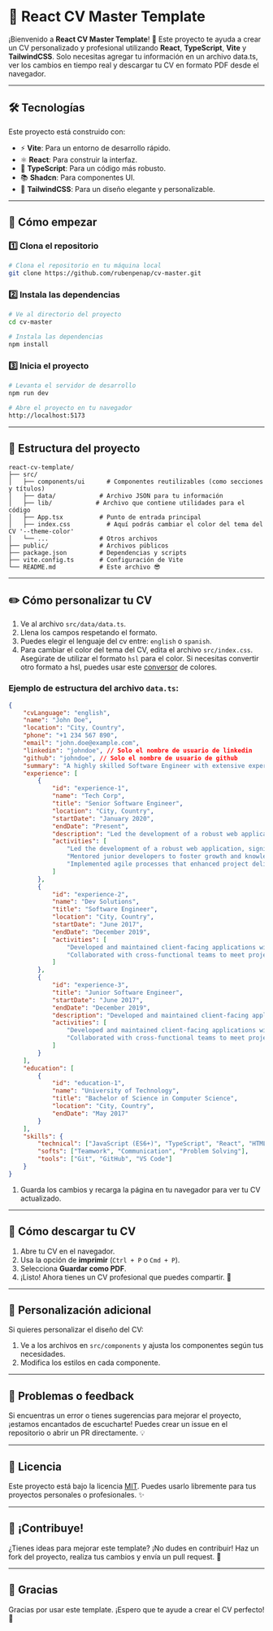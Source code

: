 # 📝 React CV Master Template

¡Bienvenido a **React CV Master Template**! 🚀 Este proyecto te ayuda a crear un CV personalizado y profesional utilizando **React**, **TypeScript**, **Vite** y **TailwindCSS**. Solo necesitas agregar tu información en un archivo data.ts, ver los cambios en tiempo real y descargar tu CV en formato PDF desde el navegador.

---

## 🛠️ Tecnologías

Este proyecto está construido con:

- ⚡ **Vite**: Para un entorno de desarrollo rápido.
- ⚛️ **React**: Para construir la interfaz.
- 🔷 **TypeScript**: Para un código más robusto.
- 📚 **Shadcn**: Para componentes UI.
- 🎨 **TailwindCSS**: Para un diseño elegante y personalizable.

---

## 🚀 Cómo empezar

### 1️⃣ Clona el repositorio

```bash
# Clona el repositorio en tu máquina local
git clone https://github.com/rubenpenap/cv-master.git
```

### 2️⃣ Instala las dependencias

```bash
# Ve al directorio del proyecto
cd cv-master

# Instala las dependencias
npm install
```

### 3️⃣ Inicia el proyecto

```bash
# Levanta el servidor de desarrollo
npm run dev

# Abre el proyecto en tu navegador
http://localhost:5173
```

---

## 📂 Estructura del proyecto

```plaintext
react-cv-template/
├── src/
│   ├── components/ui      # Componentes reutilizables (como secciones y títulos)
│   ├── data/            # Archivo JSON para tu información
│   ├── lib/            # Archivo que contiene utilidades para el código
│   ├── App.tsx          # Punto de entrada principal
│   ├── index.css          # Aquí podrás cambiar el color del tema del CV '--theme-color'
│   └── ...              # Otros archivos
├── public/              # Archivos públicos
├── package.json         # Dependencias y scripts
├── vite.config.ts       # Configuración de Vite
└── README.md            # Este archivo 😎
```

---

## ✏️ Cómo personalizar tu CV

1. Ve al archivo `src/data/data.ts`.
2. Llena los campos respetando el formato.
3. Puedes elegir el lenguaje del cv entre: `english` o `spanish`.
4. Para cambiar el color del tema del CV, edita el archivo `src/index.css`. Asegúrate de utilizar el formato `hsl` para el color. Si necesitas convertir otro formato a hsl, puedes usar este <a href="https://www.w3schools.com/colors/colors_converter.asp" target="_blank" rel="noopener noreferrer">conversor</a> de colores.

### Ejemplo de estructura del archivo `data.ts`:

```json
{
	"cvLanguage": "english",
	"name": "John Doe",
	"location": "City, Country",
	"phone": "+1 234 567 890",
	"email": "john.doe@example.com",
	"linkedin": "johndoe", // Solo el nombre de usuario de linkedin
	"github": "johndoe", // Solo el nombre de usuario de github
	"summary": "A highly skilled Software Engineer with extensive experience in web development, project management, and team leadership. Adept at driving innovation and delivering high-quality solutions to meet business objectives.",
	"experience": [
		{
			"id": "experience-1",
			"name": "Tech Corp",
			"title": "Senior Software Engineer",
			"location": "City, Country",
			"startDate": "January 2020",
			"endDate": "Present",
			"description": "Led the development of a robust web application, significantly improving performance. Mentored junior developers to foster growth and knowledge sharing. Implemented agile processes that enhanced project delivery and team collaboration.",
			"activities": [
				"Led the development of a robust web application, significantly improving performance.",
				"Mentored junior developers to foster growth and knowledge sharing.",
				"Implemented agile processes that enhanced project delivery and team collaboration."
			]
		},
		{
			"id": "experience-2",
			"name": "Dev Solutions",
			"title": "Software Engineer",
			"location": "City, Country",
			"startDate": "June 2017",
			"endDate": "December 2019",
			"activities": [
				"Developed and maintained client-facing applications with high usability.",
				"Collaborated with cross-functional teams to meet project deadlines effectively."
			]
		},
		{
			"id": "experience-3",
			"title": "Junior Software Engineer",
			"startDate": "June 2017",
			"endDate": "December 2019",
			"description": "Developed and maintained client-facing applications with high usability. Collaborated with cross-functional teams to meet project deadlines effectively.",
			"activities": [
				"Developed and maintained client-facing applications with high usability.",
				"Collaborated with cross-functional teams to meet project deadlines effectively."
			]
		}
	],
	"education": [
		{
			"id": "education-1",
			"name": "University of Technology",
			"title": "Bachelor of Science in Computer Science",
			"location": "City, Country",
			"endDate": "May 2017"
		}
	],
	"skills": {
		"technical": ["JavaScript (ES6+)", "TypeScript", "React", "HTML5", "CSS3"],
		"softs": ["Teamwork", "Communication", "Problem Solving"],
		"tools": ["Git", "GitHub", "VS Code"]
	}
}
```

1. Guarda los cambios y recarga la página en tu navegador para ver tu CV actualizado.

---

## 📄 Cómo descargar tu CV

1. Abre tu CV en el navegador.
2. Usa la opción de **imprimir** (`Ctrl + P` o `Cmd + P`).
3. Selecciona **Guardar como PDF**.
4. ¡Listo! Ahora tienes un CV profesional que puedes compartir. 🥳

---

## 🎨 Personalización adicional

Si quieres personalizar el diseño del CV:

1. Ve a los archivos en `src/components` y ajusta los componentes según tus necesidades.
2. Modifica los estilos en cada componente.

---

## 🐛 Problemas o feedback

Si encuentras un error o tienes sugerencias para mejorar el proyecto, ¡estamos encantados de escucharte! Puedes crear un issue en el repositorio o abrir un PR directamente. 💡

---

## 📜 Licencia

Este proyecto está bajo la licencia [MIT](LICENSE). Puedes usarlo libremente para tus proyectos personales o profesionales. ✨

---

## 🌟 ¡Contribuye!

¿Tienes ideas para mejorar este template? ¡No dudes en contribuir! Haz un fork del proyecto, realiza tus cambios y envía un pull request. 🙌

---

## 🙌 Gracias

Gracias por usar este template. ¡Espero que te ayude a crear el CV perfecto! 💼
